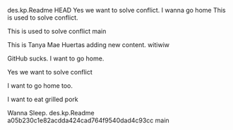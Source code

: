 
des.kp.Readme
HEAD
Yes we want to solve conflict.
I wanna go home
This is used to solve conflict.

This is used to solve conflict
main

This is Tanya Mae Huertas adding new content. witiwiw

GitHub sucks. I want to go home. 

Yes we want to solve conflict

I want to go home too.

I want to eat grilled pork

Wanna Sleep.
des.kp.Readme
a05b230c1e82acdda424cad764f9540dad4c93cc
main
